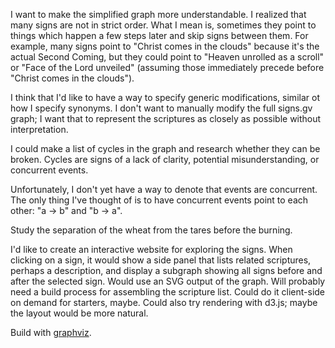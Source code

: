 I want to make the simplified graph more understandable. I realized that many signs are not in strict
order. What I mean is, sometimes they point to things which happen a few steps later and skip signs
between them. For example, many signs point to "Christ comes in the clouds" because it's the actual
Second Coming, but they could point to "Heaven unrolled as a scroll" or "Face of the Lord unveiled"
(assuming those immediately precede before "Christ comes in the clouds").

I think that I'd like to have a way to specify generic modifications, similar ot how I specify synonyms.
I don't want to manually modify the full signs.gv graph; I want that to represent the scriptures as
closely as possible without interpretation.

I could make a list of cycles in the graph and research whether they can be broken. Cycles are signs
of a lack of clarity, potential misunderstanding, or concurrent events. 

Unfortunately, I don't yet have a way to denote that events are concurrent. The only thing I've thought
of is to have concurrent events point to each other: "a -> b" and "b -> a".

Study the separation of the wheat from the tares before the burning.

I'd like to create an interactive website for exploring the signs. When clicking on a sign, it would show
a side panel that lists related scriptures, perhaps a description, and display a subgraph showing all signs
before and after the selected sign. Would use an SVG output of the graph. Will probably need a build process
for assembling the scripture list. Could do it client-side on demand for starters, maybe. Could also try
rendering with d3.js; maybe the layout would be more natural.

Build with [graphviz](http://www.graphviz.org/).